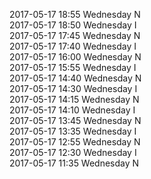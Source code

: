 2017-05-17 18:55 Wednesday  N  
2017-05-17 18:50 Wednesday  I  
2017-05-17 17:45 Wednesday  N  
2017-05-17 17:40 Wednesday  I  
2017-05-17 16:00 Wednesday  N  
2017-05-17 15:55 Wednesday  I  
2017-05-17 14:40 Wednesday  N  
2017-05-17 14:30 Wednesday  I  
2017-05-17 14:15 Wednesday  N  
2017-05-17 14:10 Wednesday  I  
2017-05-17 13:45 Wednesday  N  
2017-05-17 13:35 Wednesday  I  
2017-05-17 12:55 Wednesday  N  
2017-05-17 12:30 Wednesday  I  
2017-05-17 11:35 Wednesday  N  
